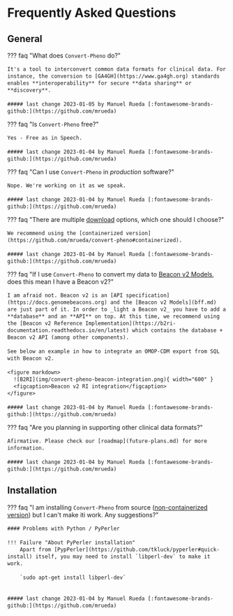 # Frequently Asked Questions

## General

??? faq "What does `Convert-Pheno` do?"

    It's a tool to interconvert common data formats for clinical data. For instance, the conversion to [GA4GH](https://www.ga4gh.org) standards enables **interoperability** for secure **data sharing** or **discovery**.

    ##### last change 2023-01-05 by Manuel Rueda [:fontawesome-brands-github:](https://github.com/mrueda)


??? faq "Is `Convert-Pheno` free?"

    Yes - Free as in Speech. 

    ##### last change 2023-01-04 by Manuel Rueda [:fontawesome-brands-github:](https://github.com/mrueda)


??? faq "Can I use `Convert-Pheno` in _production_ software?"

    Nope. We're working on it as we speak.

    ##### last change 2023-01-04 by Manuel Rueda [:fontawesome-brands-github:](https://github.com/mrueda)

??? faq "There are multiple [download](download-and-installation.md) options, which one should I choose?"

    We recommend using the [containerized version](https://github.com/mrueda/convert-pheno#containerized).
 
    ##### last change 2023-01-04 by Manuel Rueda [:fontawesome-brands-github:](https://github.com/mrueda)

??? faq "If I use `Convert-Pheno` to convert my data to [Beacon v2 Models](bff.md), does this mean I have a Beacon v2?"

    I am afraid not. Beacon v2 is an [API specification](https://docs.genomebeacons.org) and the [Beacon v2 Models](bff.md) are just part of it. In order to _light a Beacon v2_ you have to add a **database** and an **API** on top. At this time, we recommend using the [Beacon v2 Reference Implementation](https://b2ri-documentation.readthedocs.io/en/latest) which contains the database + Beacon v2 API (among other components).

    See below an example in how to integrate an OMOP-CDM export from SQL with Beacon v2.

    <figure markdown>
      ![B2RI](img/convert-pheno-beacon-integration.png){ width="600" }
      <figcaption>Beacon v2 RI integration</figcaption>
    </figure>

    ##### last change 2023-01-04 by Manuel Rueda [:fontawesome-brands-github:](https://github.com/mrueda)

??? faq "Are you planning in supporting other clinical data formats?"

    Afirmative. Please check our [roadmap](future-plans.md) for more information.

    ##### last change 2023-01-04 by Manuel Rueda [:fontawesome-brands-github:](https://github.com/mrueda)

## Installation

??? faq "I am installing `Convert-Pheno` from source ([non-containerized version](https://github.com/mrueda/convert-pheno#non-containerized)) but I can't make iti work. Any suggestions?"

    #### Problems with Python / PyPerler

    !!! Failure "About PyPerler installation"
        Apart from [PypPerler](https://github.com/tkluck/pyperler#quick-install) itself, you may need to install `libperl-dev` to make it work.

        `sudo apt-get install libperl-dev`


    ##### last change 2023-01-04 by Manuel Rueda [:fontawesome-brands-github:](https://github.com/mrueda)
